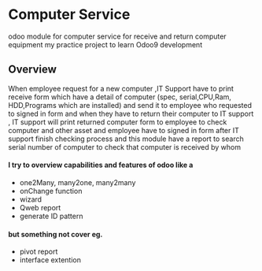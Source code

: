 # Computer Service
odoo module for computer service for receive and return computer equipment
my practice project to learn Odoo9 development

## Overview
When employee request for a new computer ,IT Support have to print receive form which have a detail of computer (spec, serial,CPU,Ram, HDD,Programs which are installed) and send it to employee who requested to signed in form
and when they have to return their computer to IT support , IT support will print returned computer form to employee to check computer and other asset and employee have to signed in form after IT support finish checking process
and this module have a report to search serial number of computer to check that computer is received by whom

#### I try to overview capabilities and features of odoo like a
- one2Many, many2one, many2many
- onChange function
- wizard
- Qweb report
- generate ID pattern

#### but something not cover eg.
- pivot report
- interface extention

